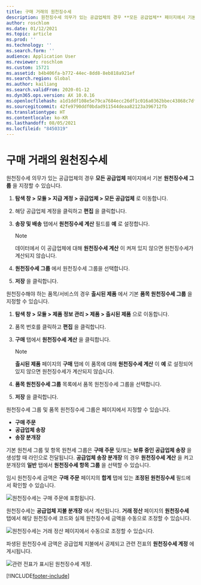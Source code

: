 ```yaml
---
title: 구매 거래의 원천징수세
description: 원천징수세 의무가 있는 공급업체의 경우 **모든 공급업체** 페이지에서 기본 **원천징수세 그룹** 을 지정할 수 있습니다.
author: roschlom
ms.date: 01/12/2021
ms.topic: article
ms.prod: ''
ms.technology: ''
ms.search.form: ''
audience: Application User
ms.reviewer: roschlom
ms.custom: 15721
ms.assetid: b4b406fa-b772-44ec-8dd8-8eb818a921ef
ms.search.region: Global
ms.author: kailiang
ms.search.validFrom: 2020-01-12
ms.dyn365.ops.version: AX 10.0.16
ms.openlocfilehash: a1d1ddf108e5e79ca7684ecc26df1c016a0362bbec43868c7dfed6970a097a76
ms.sourcegitcommit: 42fe9790ddf0bdad911544deaa82123a396712fb
ms.translationtype: HT
ms.contentlocale: ko-KR
ms.lasthandoff: 08/05/2021
ms.locfileid: "8450319"
---
```

# <a name="withholding-tax-in-purchase-transactions"></a>구매 거래의 원천징수세

원천징수세 의무가 있는 공급업체의 경우 **모든 공급업체** 페이지에서 기본 **원천징수세 그룹** 을 지정할 수 있습니다.

1. **탐색 창 > 모듈 > 지급 계정 > 공급업체 > 모든 공급업체** 로 이동합니다.

2. 해당 공급업체 계정을 클릭하고 **편집** 을 클릭합니다.

3. **송장 및 배송** 탭에서 **원천징수세 계산** 필드를 **예** 로 설정합니다.

   > [!NOTE] 
   > 데이터에서 이 공급업체에 대해 **원천징수세 계산** 이 켜져 있지 않으면 원천징수세가 계산되지 않습니다.

4. **원천징수세 그룹** 에서 원천징수세 그룹을 선택합니다.

5. **저장** 을 클릭합니다.

원천징수해야 하는 품목/서비스의 경우 **출시된 제품** 에서 기본 **품목 원천징수세 그룹** 을 지정할 수 있습니다.

1. **탐색 창 > 모듈 > 제품 정보 관리 > 제품 > 출시된 제품** 으로 이동합니다.

2. 품목 번호를 클릭하고 **편집** 을 클릭합니다.

3. **구매** 탭에서 **원천징수세 계산** 을 클릭합니다.

   > [!NOTE] 
   > **출시된 제품** 페이지의 **구매** 탭에 이 품목에 대해 **원천징수세 계산** 이 **예** 로 설정되어 있지 않으면 원천징수세가 계산되지 않습니다.

4. **품목 원천징수세 그룹** 목록에서 품목 원천징수세 그룹을 선택합니다.

5. **저장** 을 클릭합니다.

원천징수세 그룹 및 품목 원천징수세 그룹은 페이지에서 지정할 수 있습니다. 

- **구매 주문**
- **공급업체 송장**
- **송장 분개장**

기본 원천세 그룹 및 항목 원천세 그룹은 **구매 주문** 및/또는 **보류 중인 공급업체 송장** 을 생성할 때 라인으로 전달됩니다. **공급업체 송장 분개장** 의 경우 **원천징수세 계산** 을 켜고 분개장의 **일반** 탭에서 **원천징수세 항목 그룹** 을 선택할 수 있습니다.

임시 원천징수세 금액은 **구매 주문** 페이지의 **합계** 탭에 있는 **조정된 원천징수세** 필드에서 확인할 수 있습니다.

![원천징수세는 구매 주문에 포함됩니다.](media/withholding-tax-adjusted.png)

원천징수세는 **공급업체 지불 분개장** 에서 계산됩니다. **거래 정산** 페이지의 **원천징수세** 탭에서 해당 원천징수세 코드와 실제 원천징수세 금액을 수동으로 조정할 수 있습니다.

![원천징수세는 거래 정산 페이지에서 수동으로 조정할 수 있습니다.](media/withholding-tax-vendor-payment-tab.png)

파생된 원천징수세 금액은 공급업체 지불에서 공제되고 관련 전표의 **원천징수세 계정** 에 게시됩니다.

![관련 전표가 표시된 원천징수세 계정.](media/withholding-tax-adjusted.png)


[!INCLUDE[footer-include](../../includes/footer-banner.md)]